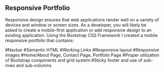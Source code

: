 ## Responsive Portfolio

Responsive design ensures that web applications render well on a variety of devices and window or screen sizes. As a developer, you will likely be asked to create a mobile-first application or add responsive design to an existing application.
Using the Bootstrap CSS Framework I created a mobile responsive portfolio that contains:

#Navbar
#Semantic HTML
#Working Links
#Responsive layout
#Responsive images
#Home/About Page, Contact Page, Portfolio Page
#Proper utilization of Bootstrap components and grid system
#Sticky footer and use of sub-rows and sub-columns 
